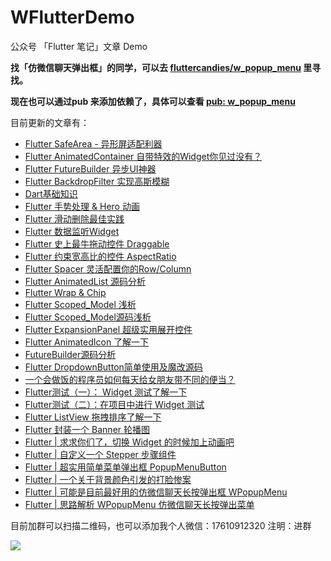 # WFlutterDemo

公众号 「Flutter 笔记」文章 Demo

**找「仿微信聊天弹出框」的同学，可以去 [fluttercandies/w_popup_menu](https://github.com/fluttercandies/w_popup_menu) 里寻找。**

**现在也可以通过pub 来添加依赖了，具体可以查看 [pub: w_popup_menu](https://pub.dev/packages/w_popup_menu)**

目前更新的文章有：

- [Flutter SafeArea - 异形屏适配利器](https://github.com/wanglu1209/WFlutterDemo/blob/master/wx_demo_project/lib/safe_area_page.dart)
- [Flutter AnimatedContainer 自带特效的Widget你见过没有？](https://github.com/wanglu1209/WFlutterDemo/blob/master/wx_demo_project/lib/animated_container_page.dart)
- [Flutter FutureBuilder 异步UI神器](https://github.com/wanglu1209/WFlutterDemo/blob/master/wx_demo_project/lib/future_builder_page.dart)
- [Flutter BackdropFilter 实现高斯模糊](https://github.com/wanglu1209/WFlutterDemo/blob/master/wx_demo_project/lib/back_drop_filter_page.dart)
- [Dart基础知识](https://mp.weixin.qq.com/s/fSxWdvP7a5EfEEGsJPp7lA)
- [Flutter 手势处理 & Hero 动画](https://github.com/wanglu1209/WFlutterDemo/blob/master/wx_demo_project/lib/hero_page.dart)
- [Flutter 滑动删除最佳实践](https://github.com/wanglu1209/WFlutterDemo/blob/master/wx_demo_project/lib/dismissible_page.dart)
- [Flutter 数据监听Widget](https://github.com/wanglu1209/WFlutterDemo/blob/master/wx_demo_project/lib/valuelistenablebuilder_page.dart)
- [Flutter 史上最牛拖动控件 Draggable](https://github.com/wanglu1209/WFlutterDemo/blob/master/wx_demo_project/lib/draggable_page.dart)
- [Flutter 约束宽高比的控件 AspectRatio](https://github.com/wanglu1209/WFlutterDemo/blob/master/wx_demo_project/lib/aspect_ratio_page.dart)
- [Flutter Spacer 灵活配置你的Row/Column](https://github.com/wanglu1209/WFlutterDemo/blob/master/wx_demo_project/lib/spacer_page.dart)
- [Flutter AnimatedList 源码分析](https://mp.weixin.qq.com/s/l0t0faI1yM08RnmEKrVCFg)
- [Flutter Wrap & Chip](https://github.com/wanglu1209/WFlutterDemo/blob/master/wx_demo_project/lib/wrap_page.dart)
- [Flutter Scoped_Model 浅析](https://mp.weixin.qq.com/s/gE7KIWs2doL_NMKesqfGKQ)
- [Flutter Scoped_Model源码浅析](https://mp.weixin.qq.com/s/ZcslgIp-9WRJtAI9gxgx2Q)
- [Flutter ExpansionPanel 超级实用展开控件](https://github.com/wanglu1209/WFlutterDemo/blob/master/wx_demo_project/lib/expansion_panel_page.dart)
- [Flutter AnimatedIcon 了解一下](https://github.com/wanglu1209/WFlutterDemo/blob/master/wx_demo_project/lib/animated_icon_page.dart)
- [FutureBuilder源码分析](https://mp.weixin.qq.com/s/EO65E7ARq6HQcoTbYGwxOQ)
- [Flutter DropdownButton简单使用及魔改源码](https://github.com/wanglu1209/WFlutterDemo/blob/master/wx_demo_project/lib/drop_down_button_page.dart)
- [一个会做饭的程序员如何每天给女朋友带不同的便当？](https://mp.weixin.qq.com/s/Y_eBYYL6Y_5ABREu26vqew)
- [Flutter测试（一）： Widget 测试了解一下](https://github.com/wanglu1209/WFlutterDemo/blob/master/wx_demo_project/test/widget_test.dart)
- [Flutter测试（二）：在项目中进行 Widget 测试](https://github.com/wanglu1209/WFlutterDemo/blob/master/wx_demo_project/test/widget_test.dart)
- [Flutter ListView 拖拽排序了解一下](https://github.com/wanglu1209/WFlutterDemo/blob/master/wx_demo_project/lib/reorderable_list_view_page.dart)
- [Flutter 封装一个 Banner 轮播图](https://github.com/wanglu1209/WFlutterDemo/blob/master/wx_demo_project/lib/banner_page.dart)
- [Flutter | 求求你们了，切换 Widget 的时候加上动画吧](https://github.com/wanglu1209/WFlutterDemo/blob/master/wx_demo_project/lib/animated_switcher_page.dart)
- [Flutter | 自定义一个 Stepper 步骤组件](https://github.com/wanglu1209/WFlutterDemo/blob/master/wx_demo_project/lib/stepper_page.dart)
- [Flutter | 超实用简单菜单弹出框 PopupMenuButton](https://github.com/wanglu1209/WFlutterDemo/blob/master/wx_demo_project/lib/popup_menu_button_page.dart)
- [Flutter | 一个关于背景颜色引发的打脸惨案](https://mp.weixin.qq.com/s/hHLZvNrKgI_WaAa7XoN7Hg)
- [Flutter | 可能是目前最好用的仿微信聊天长按弹出框 WPopupMenu](https://github.com/wanglu1209/WFlutterDemo/blob/master/wx_demo_project/lib/widget_w_popup_menu.dart)
- [Flutter | 思路解析 WPopupMenu 仿微信聊天长按弹出菜单](https://mp.weixin.qq.com/s/BlaPVHr0nLhSxmiiL6yHWQ)

目前加群可以扫描二维码，也可以添加我个人微信：17610912320 注明：进群

![](http://pic.d3collection.cn/2019-08-12-032653.jpg)
